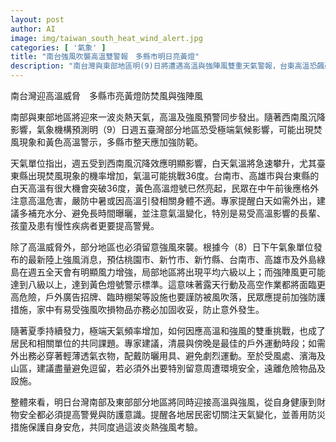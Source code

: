 ```yaml
---
layout: post
author: AI
image: img/taiwan_south_heat_wind_alert.jpg
categories: [ '氣象' ]
title: "南台強風吹襲高溫雙警報　多縣市明日亮黃燈"
description: "南台灣與東部地區明(9)日將遭遇高溫與強陣風雙重天氣警報，台東高溫恐飆破36度，多縣市發出黃色高溫及強風警示。氣象單位提醒，中午前後注意中暑風險，外出需多補水、避曝曬。桃園、高雄等地還將出現強風，上看八級，戶外設施、廣告物須加強固定。專家建議清晨傍晚從事戶外活動，強烈天氣下民眾提高警戒，做好生活與財物防護，共同安然度過。"
---
```

南台灣迎高溫威脅　多縣市亮黃燈防焚風與強陣風

南部與東部地區將迎來一波炎熱天氣，高溫及強風預警同步發出。隨著西南風沉降影響，氣象機構預測明（9）日週五臺灣部分地區恐受極端氣候影響，可能出現焚風現象和黃色高溫警示，多縣市整天應加強防範。

天氣單位指出，週五受到西南風沉降效應明顯影響，白天氣溫將急速攀升，尤其臺東縣出現焚風現象的機率增加，氣溫可能挑戰36度。台南市、高雄市與台東縣的白天高溫有很大機會突破36度，黃色高溫燈號已然亮起，民眾在中午前後應格外注意高溫危害，嚴防中暑或因高溫引發相關身體不適。專家提醒白天如需外出，建議多補充水分、避免長時間曝曬，並注意氣溫變化，特別是易受高溫影響的長輩、孩童及患有慢性疾病者更要提高警覺。

除了高溫威脅外，部分地區也必須留意強風來襲。根據今（8）日下午氣象單位發布的最新陸上強風消息，預估桃園市、新竹市、新竹縣、台南市、高雄市及外島綠島在週五全天會有明顯風力增強，局部地區將出現平均六級以上；而強陣風更可能達到八級以上，達到黃色燈號警示標準。這意味著露天行動及高空作業都將面臨更高危險，戶外廣告招牌、臨時棚架等設施也要謹防被風吹落，民眾應提前加強防護措施，家中有易受強風吹損物品亦務必加固收妥，防止意外發生。

隨著夏季持續發力，極端天氣頻率增加，如何因應高溫和強風的雙重挑戰，也成了居民和相關單位的共同課題。專家建議，清晨與傍晚是最佳的戶外運動時段；如需外出務必穿著輕薄透氣衣物，配戴防曬用具、避免劇烈運動。至於受風處、濱海及山區，建議盡量避免逗留，若必須外出要特別留意周遭環境安全，遠離危險物品及設施。

整體來看，明日台灣南部及東部部分地區將同時迎接高溫與強風，從自身健康到財物安全都必須提高警覺與防護意識。提醒各地居民密切關注天氣變化，並善用防災措施保護自身安危，共同度過這波炎熱強風考驗。